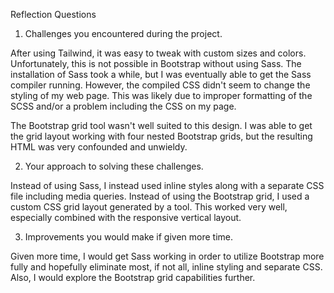 Reflection Questions

1. Challenges you encountered during the project.

After using Tailwind, it was easy to tweak with custom sizes and colors. Unfortunately, this is not possible in Bootstrap without using Sass. The installation of Sass took a while, but I was eventually able to get the Sass compiler running. However, the compiled CSS didn't seem to change the styling of my web page. This was likely due to improper formatting of the SCSS and/or a problem including the CSS on my page.

The Bootstrap grid tool wasn't well suited to this design. I was able to get the grid layout working with four nested Bootstrap grids, but the resulting HTML was very confounded and unwieldy.

2. Your approach to solving these challenges.

Instead of using Sass, I instead used inline styles along with a separate CSS file including media queries. Instead of using the Bootstrap grid, I used a custom CSS grid layout generated by a tool. This worked very well, especially combined with the responsive vertical layout.

3. Improvements you would make if given more time.

Given more time, I would get Sass working in order to utilize Bootstrap more fully and hopefully eliminate most, if not all, inline styling and separate CSS. Also, I would explore the Bootstrap grid capabilities further.
